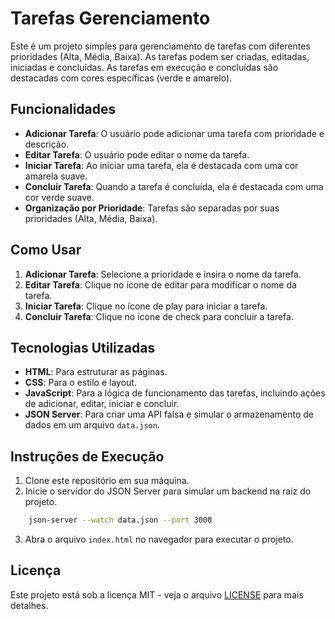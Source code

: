 # Tarefas Gerenciamento

Este é um projeto simples para gerenciamento de tarefas com diferentes prioridades (Alta, Média, Baixa). As tarefas podem ser criadas, editadas, iniciadas e concluídas. As tarefas em execução e concluídas são destacadas com cores específicas (verde e amarelo).

## Funcionalidades

- **Adicionar Tarefa**: O usuário pode adicionar uma tarefa com prioridade e descrição.
- **Editar Tarefa**: O usuário pode editar o nome da tarefa.
- **Iniciar Tarefa**: Ao iniciar uma tarefa, ela é destacada com uma cor amarela suave.
- **Concluir Tarefa**: Quando a tarefa é concluída, ela é destacada com uma cor verde suave.
- **Organização por Prioridade**: Tarefas são separadas por suas prioridades (Alta, Média, Baixa).

## Como Usar

1. **Adicionar Tarefa**: Selecione a prioridade e insira o nome da tarefa.
2. **Editar Tarefa**: Clique no ícone de editar para modificar o nome da tarefa.
3. **Iniciar Tarefa**: Clique no ícone de play para iniciar a tarefa.
4. **Concluir Tarefa**: Clique no ícone de check para concluir a tarefa.

## Tecnologias Utilizadas

- **HTML**: Para estruturar as páginas.
- **CSS**: Para o estilo e layout.
- **JavaScript**: Para a lógica de funcionamento das tarefas, incluindo ações de adicionar, editar, iniciar e concluir.
- **JSON Server**: Para criar uma API falsa e simular o armazenamento de dados em um arquivo `data.json`.

## Instruções de Execução

1. Clone este repositório em sua máquina.
2. Inicie o servidor do JSON Server para simular um backend na raiz do projeto.

```bash
    json-server --watch data.json --port 3000
```
3. Abra o arquivo `index.html` no navegador para executar o projeto.

## Licença

Este projeto está sob a licença MIT - veja o arquivo [LICENSE](LICENSE) para mais detalhes.
